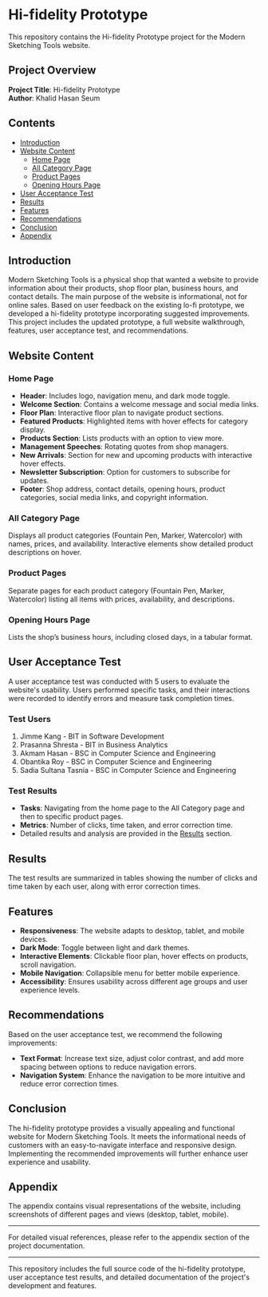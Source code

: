 # Hi-fidelity Prototype

This repository contains the Hi-fidelity Prototype project for the Modern Sketching Tools website.

## Project Overview

**Project Title**: Hi-fidelity Prototype  
**Author**: Khalid Hasan Seum

## Contents

- [Introduction](#introduction)
- [Website Content](#website-content)
  - [Home Page](#home-page)
  - [All Category Page](#all-category-page)
  - [Product Pages](#product-pages)
  - [Opening Hours Page](#opening-hours-page)
- [User Acceptance Test](#user-acceptance-test)
- [Results](#results)
- [Features](#features)
- [Recommendations](#recommendations)
- [Conclusion](#conclusion)
- [Appendix](#appendix)

## Introduction

Modern Sketching Tools is a physical shop that wanted a website to provide information about their products, shop floor plan, business hours, and contact details. The main purpose of the website is informational, not for online sales. Based on user feedback on the existing lo-fi prototype, we developed a hi-fidelity prototype incorporating suggested improvements. This project includes the updated prototype, a full website walkthrough, features, user acceptance test, and recommendations.

## Website Content

### Home Page

- **Header**: Includes logo, navigation menu, and dark mode toggle.
- **Welcome Section**: Contains a welcome message and social media links.
- **Floor Plan**: Interactive floor plan to navigate product sections.
- **Featured Products**: Highlighted items with hover effects for category display.
- **Products Section**: Lists products with an option to view more.
- **Management Speeches**: Rotating quotes from shop managers.
- **New Arrivals**: Section for new and upcoming products with interactive hover effects.
- **Newsletter Subscription**: Option for customers to subscribe for updates.
- **Footer**: Shop address, contact details, opening hours, product categories, social media links, and copyright information.

### All Category Page

Displays all product categories (Fountain Pen, Marker, Watercolor) with names, prices, and availability. Interactive elements show detailed product descriptions on hover.

### Product Pages

Separate pages for each product category (Fountain Pen, Marker, Watercolor) listing all items with prices, availability, and descriptions.

### Opening Hours Page

Lists the shop’s business hours, including closed days, in a tabular format.

## User Acceptance Test

A user acceptance test was conducted with 5 users to evaluate the website's usability. Users performed specific tasks, and their interactions were recorded to identify errors and measure task completion times.

### Test Users

1. Jimme Kang - BIT in Software Development
2. Prasanna Shresta - BIT in Business Analytics
3. Akmam Hasan - BSC in Computer Science and Engineering
4. Obantika Roy - BSC in Computer Science and Engineering
5. Sadia Sultana Tasnia - BSC in Computer Science and Engineering

### Test Results

- **Tasks**: Navigating from the home page to the All Category page and then to specific product pages.
- **Metrics**: Number of clicks, time taken, and error correction time.
- Detailed results and analysis are provided in the [Results](#results) section.

## Results

The test results are summarized in tables showing the number of clicks and time taken by each user, along with error correction times.

## Features

- **Responsiveness**: The website adapts to desktop, tablet, and mobile devices.
- **Dark Mode**: Toggle between light and dark themes.
- **Interactive Elements**: Clickable floor plan, hover effects on products, scroll navigation.
- **Mobile Navigation**: Collapsible menu for better mobile experience.
- **Accessibility**: Ensures usability across different age groups and user experience levels.

## Recommendations

Based on the user acceptance test, we recommend the following improvements:
- **Text Format**: Increase text size, adjust color contrast, and add more spacing between options to reduce navigation errors.
- **Navigation System**: Enhance the navigation to be more intuitive and reduce error correction times.

## Conclusion

The hi-fidelity prototype provides a visually appealing and functional website for Modern Sketching Tools. It meets the informational needs of customers with an easy-to-navigate interface and responsive design. Implementing the recommended improvements will further enhance user experience and usability.

## Appendix

The appendix contains visual representations of the website, including screenshots of different pages and views (desktop, tablet, mobile).

---

For detailed visual references, please refer to the appendix section of the project documentation.

---

This repository includes the full source code of the hi-fidelity prototype, user acceptance test results, and detailed documentation of the project's development and features.
